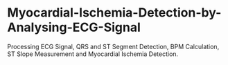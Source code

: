 # Myocardial-Ischemia-Detection-by-Analysing-ECG-Signal
Processing ECG Signal, QRS and ST Segment Detection, BPM Calculation, ST Slope Measurement and Myocardial Ischemia Detection.
